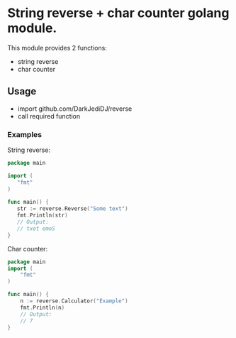 # String reverse + char counter golang module.
This module provides 2 functions:
    
* string reverse
* char counter
    
## Usage
    
* import github.com/DarkJediDJ/reverse
* call required function
   
### Examples

String reverse:
 ```go 
package main

import (
    "fmt"
)
    
func main() {
    str := reverse.Reverse("Some text")
    fmt.Println(str)
    // Output:
    // txet emoS
}
```
Char counter:
```go
package main                                                                                                                                                                     
import (
    "fmt"
)

func main() {
    n := reverse.Calculator("Example")
    fmt.Println(n)
    // Output:
    // 7
}
